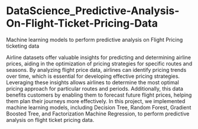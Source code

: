 # DataScience_Predictive-Analysis-On-Flight-Ticket-Pricing-Data
Machine learning models to perform predictive analysis on Flight Pricing ticketing data

Airline datasets offer valuable insights for predicting and determining airline prices, aiding in the optimization of pricing strategies for specific routes and seasons. By analyzing flight price data, airlines can identify pricing trends over time, which is essential for developing effective pricing strategies. Leveraging these insights allows airlines to determine the most optimal pricing approach for particular routes and periods. Additionally, this data benefits customers by enabling them to forecast future flight prices, helping them plan their journeys more effectively. In this project, we implemented machine learning models, including Decision Tree, Random Forest, Gradient Boosted Tree, and Factorization Machine Regression, to perform predictive analysis on flight ticket pricing data. 
